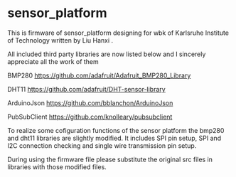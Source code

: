 # sensor_platform

This is firmware of sensor_platform designing for wbk of Karlsruhe Institute of Technology written by Liu Hanxi .

All included third party libraries are now listed below and I sincerely appreciate all the work of them

BMP280       https://github.com/adafruit/Adafruit_BMP280_Library

DHT11        https://github.com/adafruit/DHT-sensor-library

ArduinoJson  https://github.com/bblanchon/ArduinoJson

PubSubClient https://github.com/knolleary/pubsubclient

To realize some cofiguration functions of the sensor platform the bmp280 and dht11 libraries are slightly modified.
It includes SPI pin setup, SPI and I2C connection checking and single wire transmission pin setup.

During using the firmware file please substitute the original src files in libraries with those modified files.
